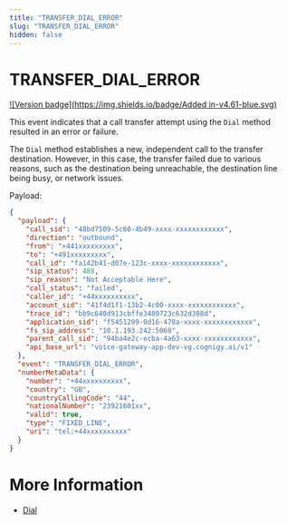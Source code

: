 ```yaml
---
title: "TRANSFER_DIAL_ERROR"
slug: "TRANSFER_DIAL_ERROR"
hidden: false
---
```


# TRANSFER_DIAL_ERROR

[![Version badge](https://img.shields.io/badge/Added in-v4.61-blue.svg)](../../../release-notes/4.61.md)

This event indicates that a call transfer attempt using the `Dial` method resulted in an error or failure. 

The `Dial` method establishes a new, independent call to the transfer destination. However, in this case, the transfer failed due to various reasons, such as the destination being unreachable, the destination line being busy, or network issues.

Payload:

```json
{
  "payload": {
    "call_sid": "48bd7509-5c60-4b49-xxxx-xxxxxxxxxxxx",
    "direction": "outbound",
    "from": "+441xxxxxxxxx",
    "to": "+491xxxxxxxxx",
    "call_id": "fa142b41-d07e-123c-xxxx-xxxxxxxxxxxx",
    "sip_status": 488,
    "sip_reason": "Not Acceptable Here",
    "call_status": "failed",
    "caller_id": "+44xxxxxxxxxx",
    "account_sid": "41f4d1f1-13b2-4c00-xxxx-xxxxxxxxxxxx",
    "trace_id": "bb9c648d913cbffe3480723c632d398d",
    "application_sid": "f5451299-0d16-478a-xxxx-xxxxxxxxxxxx",
    "fs_sip_address": "10.1.193.242:5060",
    "parent_call_sid": "94ba4e2c-ecba-4a63-xxxx-xxxxxxxxxxxx",
    "api_base_url": "voice-gateway-app-dev-vg.cognigy.ai/v1"
  },
  "event": "TRANSFER_DIAL_ERROR",
  "numberMetaData": {
    "number": "+44xxxxxxxxxx",
    "country": "GB",
    "countryCallingCode": "44",
    "nationalNumber": "23921601xx",
    "valid": true,
    "type": "FIXED_LINE",
    "uri": "tel:+44xxxxxxxxxx"
  }
}
```

# More Information

- [Dial](../verbs/dial.md)